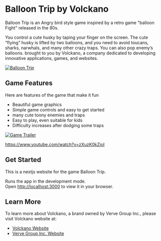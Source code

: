 # Balloon Trip by Volckano

Balloon Trip is an Angry bird style game inspired by a retro game "balloon Fight" released in the 80s. 

You control a cute husky by taping your finger on the screen. The cute “flying” husky is lifted by two balloons, and you need to avoid toucans, sharks, narwhals, and many other crazy traps. You can also pop enemy’s balloons.  brought to you by Volckano, a company dedicated to developing innovative applications, games, and websites.

[![Balloon Trip](https://balloontrip.vercel.app/balloonimg1.png)](https://balloontrip.vercel.app)


## Game Features

Here are features of the game that make it fun
- Beautiful game graphics
- Simple game controls and easy to get started
- many cute toony enemies and traps
- Easy to play, even suitable for kids
- Difficulty increases after dodging some traps

[![Game Trailer](https://img.youtube.com/vi/zXuzK0kZjoI/0.jpg)](https://www.youtube.com/watch?v=zXuzK0kZjoI)

https://www.youtube.com/watch?v=zXuzK0kZjoI


## Get Started

This is a nextjs website for the game Balloon Trip.

Runs the app in the development mode.\
Open [http://localhost:3000](http://localhost:3000) to view it in your browser.


## Learn More

To learn more about Volckano, a brand owned by Verve Group Inc., please visit Volckano website at:

- [Volckano Website](https://www.volckano.com)
- [Verve Group Inc. Website](https://www.vervegroup.ca)
